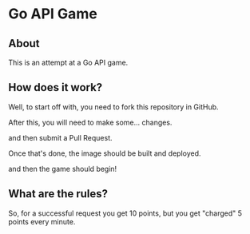 # Go API Game

## About
This is an attempt at a Go API game.

## How does it work?
Well, to start off with, you need to fork this repository in GitHub.

After this, you will need to make some... changes.

and then submit a Pull Request.

Once that's done, the image should be built and deployed.

and then the game should begin!

## What are the rules?

So, for a successful request you get 10 points, but you get "charged" 5 points every minute.
